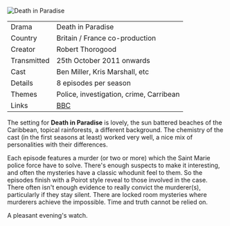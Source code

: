 ![Death in Paradise](Death_in_Paradise.jpg)

| | |
|-|-|
Drama|Death in Paradise
Country|Britain / France co-production
Creator|Robert Thorogood
Transmitted|25th October 2011 onwards
Cast|Ben Miller, Kris Marshall, etc
Details|8 episodes per season
Themes|Police, investigation, crime, Carribean
Links|[BBC](https://www.bbc.co.uk/programmes/b01pvmf6)

The setting for **Death in Paradise** is lovely, the sun battered beaches
of the Caribbean, topical rainforests, a different background.
The chemistry of the cast (in the first seasons at least) worked
very well, a nice mix of personalities with their differences.

Each episode features a murder (or two or more) which the Saint Marie
police force have to solve. There's enough suspects to make it
interesting, and often the mysteries have a classic whodunit feel
to them.  So the episodes finish with a Poirot style reveal to
those involved in the case. There often isn't enough evidence
to really convict the murderer(s), particularly if they stay
silent. There are locked room mysteries where
murderers achieve the impossible. Time and truth cannot be
relied on.

A pleasant evening's watch.
